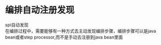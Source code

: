 # 编排自动注册发现   
spi自动发现   
在编排过程中，需要能够有一种方式去主动发现编排步骤，编排步骤可以是java bean或者step processor,而不是手动去注册到java bean里面
